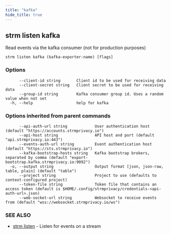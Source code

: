 ```yaml
---
title: "kafka"
hide_title: true
---
```

## strm listen kafka

Read events via the kafka consumer (not for production purposes)

```
strm listen kafka (kafka-exporter-name) [flags]
```

### Options

```
      --client-id string       Client id to be used for receiving data
      --client-secret string   Client secret to be used for receiving data
      --group-id string        Kafka consumer group id. Uses a random value when not set
  -h, --help                   help for kafka
```

### Options inherited from parent commands

```
      --api-auth-url string            User authentication host (default "https://accounts.strmprivacy.io")
      --api-host string                API host and port (default "api.strmprivacy.io:443")
      --events-auth-url string         Event authentication host (default "https://sts.strmprivacy.io")
      --kafka-bootstrap-hosts string   Kafka bootstrap brokers, separated by comma (default "export-bootstrap.kafka.strmprivacy.io:9092")
  -o, --output string                  Output format [json, json-raw, table, plain] (default "table")
      --project string                 Project to use (defaults to context-configured project)
      --token-file string              Token file that contains an access token (default is $HOME/.config/strmprivacy/credentials-<api-auth-url>.json)
      --web-socket-url string          Websocket to receive events from (default "wss://websocket.strmprivacy.io/ws")
```

### SEE ALSO

* [strm listen](/cli-reference/strm/listen/index.md)	 - Listen for events on a stream

